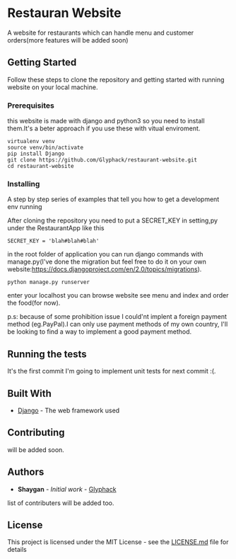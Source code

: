 # Restauran Website

A website for restaurants which can handle menu and customer orders(more features will be added soon)

## Getting Started

Follow these steps to clone the repository and getting started with running website on your local machine.

### Prerequisites

this website is made with django and python3 so you need to install them.It's a beter approach if you use these with vitual enviroment.

```
virtualenv venv
source venv/bin/activate
pip install Django
git clone https://github.com/Glyphack/restaurant-website.git
cd restaurant-website
```
### Installing

A step by step series of examples that tell you how to get a development env running

After cloning the repository you need to put a SECRET_KEY in setting,py under the RestaurantApp
like this
```
SECRET_KEY = 'blah#blah#blah'
```
in the root folder of application you can run django commands with manage.py(I've done the migration but feel free to do it on your own website:https://docs.djangoproject.com/en/2.0/topics/migrations).
```
python manage.py runserver
```
enter your localhost you can browse website see menu and index and order the food(for now).

p.s: because of some prohibition issue I could'nt implent a foreign payment method (eg.PayPal).I can only use payment methods of my own country, I'll be looking to find a way to implement a good payment method.
## Running the tests

It's the first commit I'm going to implement unit tests for next commit :(.

## Built With

* [Django](https://www.djangoproject.com/) - The web framework used

## Contributing
will be added soon.
<!-- Please read [CONTRIBUTING.md]() for details on our code of conduct, and the process for submitting pull requests to us. -->

## Authors

* **Shaygan** - *Initial work* - [Glyphack](https://github.com/Glyphack)

list of contributers will be added too.

## License

This project is licensed under the MIT License - see the [LICENSE.md](LICENSE.md) file for details
